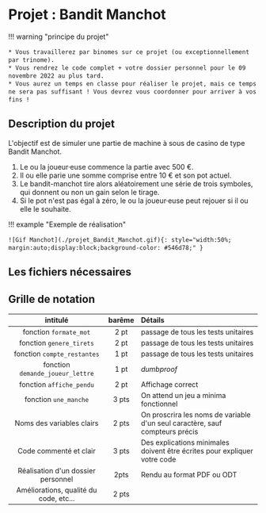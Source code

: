 # Projet : Bandit Manchot

!!! warning "principe du projet"

	* Vous travaillerez par binomes sur ce projet (ou exceptionnellement par trinome).
	* Vous rendrez le code complet + votre dossier personnel pour le 09 novembre 2022 au plus tard.
	* Vous aurez un temps en classe pour réaliser le projet, mais ce temps  ne sera pas suffisant ! Vous devrez vous coordonner pour arriver à vos fins !

## Description du projet

L'objectif est de simuler une partie de machine à sous de casino de type Bandit Manchot.

1. Le ou la joueur·euse commence la partie avec 500 €.
2. Il ou elle parie une somme comprise entre 10 € et son pot actuel.
3. Le bandit-manchot tire alors aléatoirement une série de trois symboles, qui donnent ou non un gain selon le tirage.
4. Si le pot n'est pas égal à zéro, le ou la joueur·euse peut rejouer si il ou elle le souhaite.

!!! example "Exemple de réalisation"

    ![Gif Manchot](./projet_Bandit_Manchot.gif){: style="width:50%; margin:auto;display:block;background-color: #546d78;" }

## Les fichiers nécessaires


## Grille de notation

| intitulé | barême | Détails |
| :---: | :---: | :--- |
| fonction `formate_mot` | 2 pt | passage de tous les tests unitaires |
| fonction `genere_tirets` | 2 pt | passage de tous les tests unitaires  |
| fonction `compte_restantes` | 1 pt | passage de tous les tests unitaires |
| fonction `demande_joueur_lettre` | 1 pt | *dumbproof* |
| fonction `affiche_pendu` | 2 pt | Affichage correct |
| fonction `une_manche` | 3 pts | On attend un jeu a minima fonctionnel |
| Noms des variables clairs | 2 pts | On proscrira les noms de variable d'un seul caractère, sauf compteurs précis |
| Code commenté et clair | 3 pts | Des explications minimales doivent être écrites pour expliquer votre code |
| Réalisation d'un dossier personnel | 2pts | Rendu au format PDF ou ODT |
| Améliorations,   qualité du code, etc... | 2 pts | |
